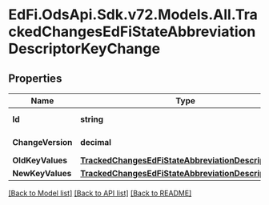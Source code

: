 # EdFi.OdsApi.Sdk.v72.Models.All.TrackedChangesEdFiStateAbbreviationDescriptorKeyChange

## Properties

Name | Type | Description | Notes
------------ | ------------- | ------------- | -------------
**Id** | **string** | Resource identifier | [optional] 
**ChangeVersion** | **decimal** | Change version | [optional] 
**OldKeyValues** | [**TrackedChangesEdFiStateAbbreviationDescriptorKey**](TrackedChangesEdFiStateAbbreviationDescriptorKey.md) |  | [optional] 
**NewKeyValues** | [**TrackedChangesEdFiStateAbbreviationDescriptorKey**](TrackedChangesEdFiStateAbbreviationDescriptorKey.md) |  | [optional] 

[[Back to Model list]](../../README.md#documentation-for-models) [[Back to API list]](../../README.md#documentation-for-api-endpoints) [[Back to README]](../../README.md)

